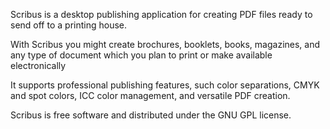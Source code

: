 Scribus is a desktop publishing application for creating PDF files ready to send off to a printing house.

With Scribus you might create brochures, booklets, books, magazines, and any type of document which you plan to print or make available electronically

It supports professional publishing features, such color separations, CMYK and spot colors, ICC color management, and versatile PDF creation.

Scribus is free software and distributed under the GNU GPL license. 
